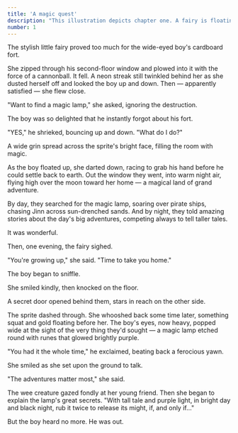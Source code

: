 ```yaml
---
title: 'A magic quest'
description: "This illustration depicts chapter one. A fairy is floating just off center, hands outstretched, fingers pointing downward. A golden lamp, etched with runes, floats before her. It's glowing, and hovers just beyond a young boy's fingertips. He looks upon it, jaw agape, in wonder. The fairy has dark black hair, with a single streak of white, and eyes that glow a light metallic blue. She's beaming and is dressed in a simple white top and purple leggings. The calves and feet are seem to glow with white strips of electricity. Her four wings — two long, two short — feature long, sharp, glowing blue veins. They follow the wing's angular contours with sharp turns and end in small open circles. Glowing white-yellow fairy dust twinkles all around her. The boy, who's mouth hangs open, is wearing a mint green hooded sweatshirt. It has yellow and white stripes on it. The two are inside a cozy wooden treehouse. A sky full of stars is spied through a magical door that's opened just behind the pair. The room is warm and friendly and full of mystery. To their left hangs a yellow and purple paper lantern. A squat, two-shelf bookcase stands beneath it and a big, upholstered brown chair stands in front of it. It's draped by a blue blanket. A blue rug stretches under the chair, an open book upon it. To the pair's right hang two bookshelves. They're full of books, a wild green plant, bottles, and a thick well-worn white candle that's dripping with wax. A boat's steering wheel is leaning against the wall beneath them."
number: 1
---
```


The stylish little fairy proved too much for the wide-eyed boy's cardboard fort. 

She zipped through his second-floor window and plowed into it with the force of a cannonball. It fell. A neon streak still twinkled behind her as she dusted herself off and looked the boy up and down. Then — apparently satisfied — she flew close.

"Want to find a magic lamp," she asked, ignoring the destruction.

The boy was so delighted that he instantly forgot about his fort.

"YES," he shrieked, bouncing up and down. "What do I do?"

A wide grin spread across the sprite's bright face, filling the room with magic. 

As the boy floated up, she darted down, racing to grab his hand before he could settle back to earth. Out the window they went, into warm night air, flying high over the moon toward her home — a magical land of grand adventure. 

By day, they searched for the magic lamp, soaring over pirate ships, chasing Jinn across sun-drenched sands. And by night, they told amazing stories about the day's big adventures, competing always to tell taller tales. 

It was wonderful.

Then, one evening, the fairy sighed. 

"You're growing up," she said. "Time to take you home." 

The boy began to sniffle.

She smiled kindly, then knocked on the floor. 

A secret door opened behind them, stars in reach on the other side.

The sprite dashed through. She whooshed back some time later, something squat and gold floating before her. The boy's eyes, now heavy, popped wide at the sight of the very thing they'd sought — a magic lamp etched round with runes that glowed brightly purple. 

"You had it the whole time," he exclaimed, beating back a ferocious yawn.

She smiled as she set upon the ground to talk.

"The adventures matter most," she said. 

The wee creature gazed fondly at her young friend. Then she began to explain the lamp's great secrets. "With tall tale and purple light, in bright day and black night, rub it twice to release its might, if, and only if..." 

But the boy heard no more. He was out.
